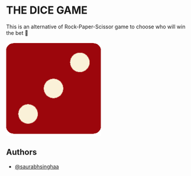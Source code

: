 
# THE DICE GAME

This is an alternative of Rock-Paper-Scissor game to choose who will win the bet 🤪


![Logo](./images/dice3.png)


## Authors

- [@saurabhsinghaa](https://www.github.com/saurabhsinghaa)

